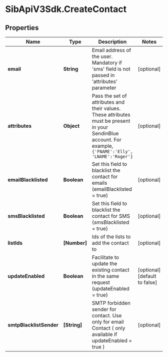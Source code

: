 # SibApiV3Sdk.CreateContact

## Properties
Name | Type | Description | Notes
------------ | ------------- | ------------- | -------------
**email** | **String** | Email address of the user. Mandatory if 'sms' field is not passed in 'attributes' parameter | [optional] 
**attributes** | **Object** | Pass the set of attributes and their values. These attributes must be present in your SendinBlue account. For example, `{'FNAME':'Elly', 'LNAME':'Roger'}` | [optional] 
**emailBlacklisted** | **Boolean** | Set this field to blacklist the contact for emails (emailBlacklisted = true) | [optional] 
**smsBlacklisted** | **Boolean** | Set this field to blacklist the contact for SMS (smsBlacklisted = true) | [optional] 
**listIds** | **[Number]** | Ids of the lists to add the contact to | [optional] 
**updateEnabled** | **Boolean** | Facilitate to update the existing contact in the same request (updateEnabled = true) | [optional] [default to false]
**smtpBlacklistSender** | **[String]** | SMTP forbidden sender for contact. Use only for email Contact ( only available if updateEnabled = true ) | [optional] 



